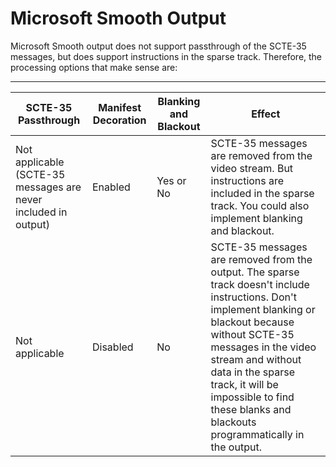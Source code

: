 # Microsoft Smooth Output<a name="ms-smooth-output"></a>

Microsoft Smooth output does not support passthrough of the SCTE\-35 messages, but does support instructions in the sparse track\. Therefore, the processing options that make sense are:


****  

| SCTE\-35 Passthrough | Manifest Decoration | Blanking and Blackout | Effect | 
| --- | --- | --- | --- | 
| Not applicable \(SCTE\-35 messages are never included in output\) | Enabled | Yes or No | SCTE\-35 messages are removed from the video stream\. But instructions are included in the sparse track\. You could also implement blanking and blackout\. | 
| Not applicable | Disabled | No | SCTE\-35 messages are removed from the output\. The sparse track doesn't include instructions\. Don't implement blanking or blackout because without SCTE\-35 messages in the video stream and without data in the sparse track, it will be impossible to find these blanks and blackouts programmatically in the output\. | 